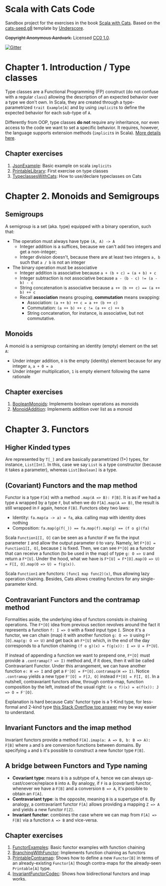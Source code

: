 # Scala with Cats Code

Sandbox project for the exercises in the book [Scala with Cats][book].
Based on the [cats-seed.g8][cats-seed] template by [Underscore][underscore].

~~Copyright Anonymous Aardvark.~~ Licensed [CC0 1.0][license].

[![Gitter](https://badges.gitter.im/Join%20Chat.svg)][gitter]


# Chapter 1. Introduction / Type classes

Type classes are a Functional Programming (FP) construct (do not confuse with a regular `class`) allowing the
description of an expected behavior over a type we don't own. In Scala, they are created through a type-parametrized
`trait Example[A]` and by using `implicit`s to define the expected behavior for each sub-type of `A`.

Differently from OOP, type classes **do not** require any inheritance, nor even access to the code we want to set a
specific behavior. It requires, however, the language supports extension methods (`implicit`s in Scala).
[More details here](https://docs.scala-lang.org/scala3/book/ca-type-classes.html).

## Chapter exercises

1. [JsonExample](src/main/scala/sandbox/chapter1/JsonExample.scala): Basic example on scala `implicits`
2. [PrintableLibrary](src/main/scala/sandbox/chapter1/PrintableLibrary.scala): First exercise on type classes
3. [TypeclassesWithCats](src/main/scala/sandbox/chapter1/PrintableLibrary.scala): How to use/declare typeclasses on Cats


# Chapter 2. Monoids and Semigroups

## Semigroups
A semigroup is a set (aka. type) equipped with a binary operation, such that:
- The operation must always have type `(A, A) -> A`
  - Integer addition is a suffices, because we can't add two integers and get a non-integer;
  - Integer division doesn't, because there are at least two integers `a, b` such that `a / b` is not an integer
- The binary operation must be associative
  - Integer addition is associative because `a + (b + c) = (a + b) + c`
  - Integer subtraction is not associative because `a - (b - c) != (a - b) - c`
  - String concatenation is associative because `a ++ (b ++ c) == (a ++ b) ++ c`
  - Recall **association** means grouping, **commutation** means swapping:
    - Association: `(a ++ b) ++ c = a ++ (b ++ c)`
    - Commutation: `(a ++ b) ++ c != (a ++ c) ++ b`
    - String concatenation, for instance, is associative, but not commutative.

## Monoids
A monoid is a semigroup containing an identity (empty) element on the set `A`:
- Under integer addition, `0` is the empty (identity) element because for any integer `a`, `a + 0 = a`
- Under integer multiplication, `1` is empty element following the same rationale

## Chapter exercises

1. [BooleanMonoids](./src/main/scala/sandbox/chapter2/BooleanMonoids.scala): Implements boolean operations as monoids
2. [MonoidAddition](./src/main/scala/sandbox/chapter2/MonoidAddition.scala): Implements addition over list as a monoid

# Chapter 3. Functors

## Higher Kinded types

Are represented by `T[_]` and are basically parametrized (1+) types, for instance, `List[Int]`. In this, case we say
`List` is a type constructor (because it takes a parameter), whereas `List[Boolean]` is a type.

## (Covariant) Functors and the map method

Functor is a type `F[A]` with a method `.map(A => B): F[B]`. It is as if we had a type `A` wrapped by a
type `F`, but when we do `F[A].map(A => B)`, the result is still wrapped in `F` again, hence `F[B]`. Functors obey two
laws:
- Identity: `fa.map(a -> a) = fa`, aka. calling map with identity does nothing
- Composition: `fa.map(g(f(_)) == fa.map(f).map(g) == (f o g)(fa)`

Scala `Function1[I, O]` can be seen as a functor if we fix the input parameter `I` and allow the output
parameter `O` to vary. Namely, let `F*[O] = Function1[I, O]`, because `I` is fixed. Then, we can see `F*[O]`
as a functor that can receive a function (to be used in the map) of type `g: O => U` and return a `F*[U]`. Under
the hood, what we have is `F*[U] = F*[O].map(O => U) = F[I, O].map(O => U) = f(g(x))`.

Scala `Function1` are functors: `(func1 map func2)(x)`, thus allowing lazy operation chaining. Besides, Cats allows
creating functors for any single-parameter kind.

## Contravariant Functors and the contramap method

Formalities aside, the underlying idea of functors consists in chaining operations. The `F*[O]` idea from previous
section revolves around the fact it represents a function `f: I => O` with a fixed input type `I`. Since it's a functor,
we can chain (map) it with another function `g: O => U` using `F*[O].map(g: O => U)` and get back an `F*[U]` which, in
the end of the day corresponds to a function chaining `(f o g)(x) = f(g(x)): I => U = F*[U]`.

If instead of appending a function we want to prepend one, `F*[O]` must provide a `.contramap(? => I)` method and, if it
does, then it will be called Contravariant Functor. Under  this arrangement, we can have another function `e: H => I`
and get a `F'[O] = F*[O].contramap(H => I)`. Notice `.contramap` yields a new type `F'[O] = F[J, O]` instead
`F*[O] = F[I, O]`. In a nutshell, contravariant functors allow, through contra-map, function composition by the left,
instead of the usual right: `(e o f)(x) = e(f(x)): J => O = F'[O]`.

Explanation is hard because Cats' functor type is a 1-Kind type, for less-formal and 2-kind type
[this Stack Overflow top answer](https://stackoverflow.com/questions/15457015/explain-contramap) may be way easier to
understand.

## Invariant Functors and the imap method

Invariant functors provide a method `F[A].imap(a: A => B, b: B => A): F[B]` where `a` and `b` are conversion functions
between domains. By specifying `a` and `b` it's possible to construct a new functor type `F[B]`.

## A bridge between Functors and Type naming

- **Covariant type**: means `B` is a subtype of `A`, hence we can always up-cast/coerce/replace `B` into `A`. By
  analogy, if `F` is a (covariant) functor, whenever we have a `F[B]` and a conversion `B => A`, it's possible to obtain
  an `F[A]`.
- **Contravariant type**: is the opposite, meaning `B` is a supertype of `B`. By analogy, a contravariant functor `F[A]`
  allows providing a mapping `Z => A` and yields a new functor `F[Z]`.
- **Invariant functor**: combines the case where we can map from `F[A] => F[B]` via a function `A => B` and vice-versa.

## Chapter exercises

1. [FunctorExamples](./src/main/scala/sandbox/chapter3/FunctorExamples.scala): Basic functor examples with function 
   chaining
2. [BranchingWithFunctor](./src/main/scala/sandbox/chapter3/BranchingWithFunctor.scala): Implements function chaining as 
   functors
3. [PrintableContramap](./src/main/scala/sandbox/chapter3/PrintableContramap.scala): Shows how to define a new
   `Functor[B]` in terms of an already-existing `Functor[A]` though contra-maps for the already-seen `Printable[A]` type.
4. [InvariantFunctorCodec](./src/main/scala/sandbox/chapter3/InvariantFunctorCodec.scala): Shows how bidirectional
   functors and imap works.

[cats-seed]: https://github.com/underscoreio/cats-seed.g8
[underscore]: https://underscore.io
[book]: https://www.scalawithcats.com/dist/scala-with-cats.pdf
[license]: https://creativecommons.org/publicdomain/zero/1.0/
[gitter]: https://gitter.im/underscoreio/scala?utm_source=essential-scala-readme&utm_medium=badge&utm_campaign=essential-scala
